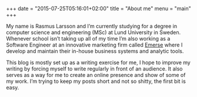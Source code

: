 +++
date = "2015-07-25T05:16:01+02:00"
title = "About me"
menu = "main"
+++

My name is Rasmus Larsson and I’m currently studying for a degree in computer science and engineering (MSc) at Lund University in Sweden. Whenever school isn’t taking up all of my time I’m also working as a Software Engineer at an innovative marketing firm called [Emerse](http://www.emerse.com/) where I develop and maintain their in-house business systems and analytic tools.

This blog is mostly set up as a writing exercise for me, I hope to improve my writing by forcing myself to write regularly in front of an audience. It also serves as a way for me to create an online presence and show of some of my work. I’m trying to keep my posts short and not so shitty, the first bit is easy.
